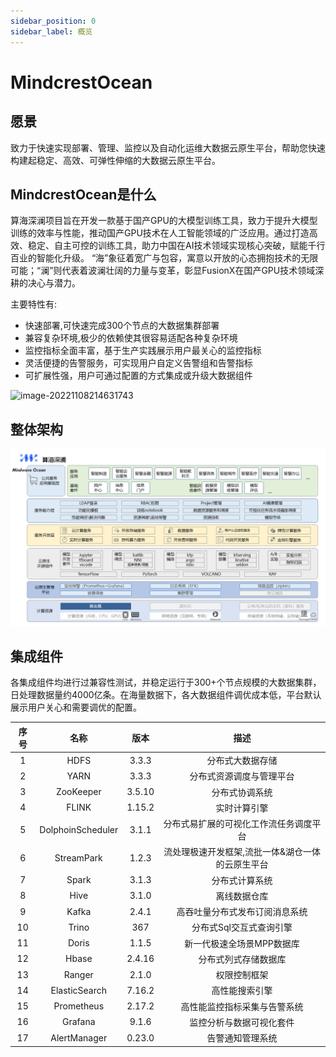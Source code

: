 ```yaml
---
sidebar_position: 0
sidebar_label: 概览
---
```

# MindcrestOcean

## 愿景
致力于快速实现部署、管理、监控以及自动化运维大数据云原生平台，帮助您快速构建起稳定、高效、可弹性伸缩的大数据云原生平台。

## MindcrestOcean是什么
算海深澜项目旨在开发一款基于国产GPU的大模型训练工具，致力于提升大模型训练的效率与性能，推动国产GPU技术在人工智能领域的广泛应用。通过打造高效、稳定、自主可控的训练工具，助力中国在AI技术领域实现核心突破，赋能千行百业的智能化升级。
“海”象征着宽广与包容，寓意以开放的心态拥抱技术的无限可能；“澜”则代表着波澜壮阔的力量与变革，彰显FusionX在国产GPU技术领域深耕的决心与潜力。

主要特性有:

* 快速部署,可快速完成300个节点的大数据集群部署
* 兼容复杂环境,极少的依赖使其很容易适配各种复杂环境
* 监控指标全面丰富，基于生产实践展示用户最关心的监控指标
* 灵活便捷的告警服务，可实现用户自定义告警组和告警指标
* 可扩展性强，用户可通过配置的方式集成或升级大数据组件

![image-20221108214631743](./image-20221108214631743.png)

## 整体架构

![img](./archive3.png)

## 集成组件

各集成组件均进行过兼容性测试，并稳定运行于300+个节点规模的大数据集群，日处理数据量约4000亿条。在海量数据下，各大数据组件调优成本低，平台默认展示用户关心和需要调优的配置。

| 序号 |       名称        |  版本  |                       描述                       |
| :--: | :---------------: | :----: | :----------------------------------------------: |
|  1   |       HDFS        | 3.3.3  |                 分布式大数据存储                 |
|  2   |       YARN        | 3.3.3  |             分布式资源调度与管理平台             |
|  3   |     ZooKeeper     | 3.5.10 |                  分布式协调系统                  |
|  4   |       FLINK       | 1.15.2 |                   实时计算引擎                   |
|  5   | DolphoinScheduler | 3.1.1  |      分布式易扩展的可视化工作流任务调度平台      |
|  6   |    StreamPark     | 1.2.3  | 流处理极速开发框架,流批一体&湖仓一体的云原生平台 |
|  7   |       Spark       | 3.1.3  |                  分布式计算系统                  |
|  8   |       Hive        | 3.1.0  |                   离线数据仓库                   |
|  9   |       Kafka       | 2.4.1  |          高吞吐量分布式发布订阅消息系统          |
|  10  |       Trino       |  367   |             分布式Sql交互式查询引擎              |
|  11  |       Doris       | 1.1.5  |            新一代极速全场景MPP数据库             |
|  12  |       Hbase       | 2.4.16 |               分布式列式存储数据库               |
|  13  |      Ranger       | 2.1.0  |                   权限控制框架                   |
|  14  |   ElasticSearch   | 7.16.2 |                  高性能搜索引擎                  |
|  15  |    Prometheus     | 2.17.2 |           高性能监控指标采集与告警系统           |
|  16  |      Grafana      | 9.1.6  |             监控分析与数据可视化套件             |
|  17  |   AlertManager    | 0.23.0 |                 告警通知管理系统                 |

